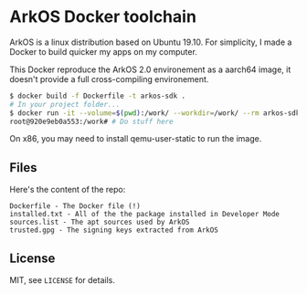 # ArkOS Docker toolchain 

ArkOS is a linux distribution based on Ubuntu 19.10. For simplicity, I made
a Docker to build quicker my apps on my computer.

This Docker reproduce the ArkOS 2.0 environement as a aarch64 image, it doesn't
provide a full cross-compiling environement.
```bash
$ docker build -f Dockerfile -t arkos-sdk .
# In your project folder...
$ docker run -it --volume=$(pwd):/work/ --workdir=/work/ --rm arkos-sdk
root@920e9eb0a553:/work# # Do stuff here
```

On x86, you may need to install qemu-user-static to run the image.

## Files

Here's the content of the repo:
```
Dockerfile - The Docker file (!)
installed.txt - All of the the package installed in Developer Mode
sources.list - The apt sources used by ArkOS
trusted.gpg - The signing keys extracted from ArkOS
```

## License
MIT, see `LICENSE` for details.
